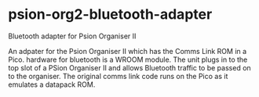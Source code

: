 # psion-org2-bluetooth-adapter
Bluetooth adapter for Psion Organiser II

An adpater for the Psion Organiser II which has the Comms Link ROM in a Pico. hardware for bluetooth is a WROOM module.
The unit plugs in to the top slot of a PSion Organiser II and allows Bluetooth traffic to be passed on to the organiser.
The original comms link code runs on the Pico as it emulates a datapack ROM.

